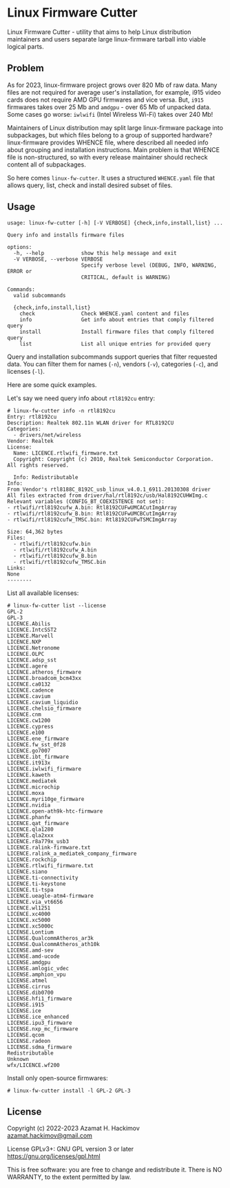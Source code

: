 # Linux Firmware Cutter

Linux Firmware Cutter - utility that aims to help Linux distribution
maintainers and users separate large linux-firmware tarball into viable
logical parts.

## Problem

As for 2023, linux-firmware project grows over 820 Mb of raw data. Many files
are not required for average user's installation, for example, i915 video cards
does not require AMD GPU firmwares and vice versa. But, `i915` firmwares takes
over 25 Mb and `amdgpu` - over 65 Mb of unpacked data. Some cases go worse:
`iwlwifi` (Intel Wireless Wi-Fi) takes over 240 Mb!

Maintainers of Linux distribution may split large linux-firmware package into
subpackages, but which files belong to a group of supported hardware?
linux-firmware provides WHENCE file, where described all needed info about
grouping and installation instructions. Main problem is that WHENCE file is
non-structured, so with every release maintainer should recheck content all of
subpackages.

So here comes `linux-fw-cutter`. It uses a structured `WHENCE.yaml` file that allows
query, list, check and install desired subset of files.

## Usage

```
usage: linux-fw-cutter [-h] [-V VERBOSE] {check,info,install,list} ...

Query info and installs firmware files

options:
  -h, --help            show this help message and exit
  -V VERBOSE, --verbose VERBOSE
                        Specify verbose level (DEBUG, INFO, WARNING, ERROR or
                        CRITICAL, default is WARNING)

Commands:
  valid subcommands

  {check,info,install,list}
    check               Check WHENCE.yaml content and files
    info                Get info about entries that comply filtered query
    install             Install firmware files that comply filtered query
    list                List all unique entries for provided query
```

Query and installation subcommands support queries that filter requested
data. You can filter them for names (`-n`), vendors (`-v`), categories (`-c`),
and licenses (`-l`).

Here are some quick examples.

Let's say we need query info about `rtl8192cu` entry:

```
# linux-fw-cutter info -n rtl8192cu
Entry: rtl8192cu
Description: Realtek 802.11n WLAN driver for RTL8192CU
Categories:
  - drivers/net/wireless 
Vendor: Realtek
License:
  Name: LICENCE.rtlwifi_firmware.txt
  Copyright: Copyright (c) 2010, Realtek Semiconductor Corporation. All rights reserved.

  Info: Redistributable
Info:
From Vendor's rtl8188C_8192C_usb_linux_v4.0.1_6911.20130308 driver
All files extracted from driver/hal/rtl8192c/usb/Hal8192CUHWImg.c
Relevant variables (CONFIG_BT_COEXISTENCE not set):
- rtlwifi/rtl8192cufw_A.bin: Rtl8192CUFwUMCACutImgArray
- rtlwifi/rtl8192cufw_B.bin: Rtl8192CUFwUMCBCutImgArray
- rtlwifi/rtl8192cufw_TMSC.bin: Rtl8192CUFwTSMCImgArray

Size: 64,362 bytes
Files:
  - rtlwifi/rtl8192cufw.bin
  - rtlwifi/rtl8192cufw_A.bin
  - rtlwifi/rtl8192cufw_B.bin
  - rtlwifi/rtl8192cufw_TMSC.bin
Links:
None
--------
```

List all available licenses:
```
# linux-fw-cutter list --license
GPL-2
GPL-3
LICENCE.Abilis
LICENCE.IntcSST2
LICENCE.Marvell
LICENCE.NXP
LICENCE.Netronome
LICENCE.OLPC
LICENCE.adsp_sst
LICENCE.agere
LICENCE.atheros_firmware
LICENCE.broadcom_bcm43xx
LICENCE.ca0132
LICENCE.cadence
LICENCE.cavium
LICENCE.cavium_liquidio
LICENCE.chelsio_firmware
LICENCE.cnm
LICENCE.cw1200
LICENCE.cypress
LICENCE.e100
LICENCE.ene_firmware
LICENCE.fw_sst_0f28
LICENCE.go7007
LICENCE.ibt_firmware
LICENCE.it913x
LICENCE.iwlwifi_firmware
LICENCE.kaweth
LICENCE.mediatek
LICENCE.microchip
LICENCE.moxa
LICENCE.myri10ge_firmware
LICENCE.nvidia
LICENCE.open-ath9k-htc-firmware
LICENCE.phanfw
LICENCE.qat_firmware
LICENCE.qla1280
LICENCE.qla2xxx
LICENCE.r8a779x_usb3
LICENCE.ralink-firmware.txt
LICENCE.ralink_a_mediatek_company_firmware
LICENCE.rockchip
LICENCE.rtlwifi_firmware.txt
LICENCE.siano
LICENCE.ti-connectivity
LICENCE.ti-keystone
LICENCE.ti-tspa
LICENCE.ueagle-atm4-firmware
LICENCE.via_vt6656
LICENCE.wl1251
LICENCE.xc4000
LICENCE.xc5000
LICENCE.xc5000c
LICENSE.Lontium
LICENSE.QualcommAtheros_ar3k
LICENSE.QualcommAtheros_ath10k
LICENSE.amd-sev
LICENSE.amd-ucode
LICENSE.amdgpu
LICENSE.amlogic_vdec
LICENSE.amphion_vpu
LICENSE.atmel
LICENSE.cirrus
LICENSE.dib0700
LICENSE.hfi1_firmware
LICENSE.i915
LICENSE.ice
LICENSE.ice_enhanced
LICENSE.ipu3_firmware
LICENSE.nxp_mc_firmware
LICENSE.qcom
LICENSE.radeon
LICENSE.sdma_firmware
Redistributable
Unknown
wfx/LICENCE.wf200
```

Install only open-source firmwares:

```
# linux-fw-cutter install -l GPL-2 GPL-3
```

## License

Copyright (c) 2022-2023 Azamat H. Hackimov <azamat.hackimov@gmail.com>

License GPLv3+: GNU GPL version 3 or later <https://gnu.org/licenses/gpl.html>

This is free software: you are free to change and redistribute it.
There is NO WARRANTY, to the extent permitted by law.